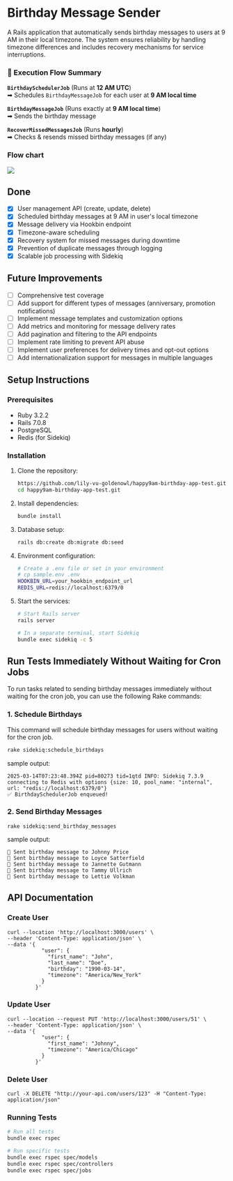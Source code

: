# Birthday Message Sender

A Rails application that automatically sends birthday messages to users at 9 AM in their local timezone. The system ensures reliability by handling timezone differences and includes recovery mechanisms for service interruptions.
### 🚀 Execution Flow Summary

**`BirthdaySchedulerJob`** (Runs at **12 AM UTC**)  
➡ Schedules `BirthdayMessageJob` for each user at **9 AM local time**

**`BirthdayMessageJob`** (Runs exactly at **9 AM local time**)  
➡ Sends the birthday message

**`RecoverMissedMessagesJob`** (Runs **hourly**)  
➡ Checks & resends missed birthday messages (if any)

### Flow chart
[![](https://mermaid.ink/img/pako:eNqlVMt22jAQ_ZU53nRDEggPA6dNDzEhkISEQLJoDQthD9iNLaWSnMYF_r2yZBvaJKtqAZ7R3DuaOyNtLI_5aHWtNSfPATz05xTU6rkzSbhcwNHR2bZ22q1WoTeGxwdnC-fuechl4JN05gXoJxHyK7ZcGNy5BgwYByReAIlAvgXHLSKhgI5RCLJGBYTPS34GREInTxIxj0QgwxhzTifjhL47C318Cn_CfYJJtmd2-zpj7z38Fi7ctwlz1gvNOtg4AXpPEK4gNhH5eSKOxE9BIJUgmSL4ujO4gc73DcUWLt0L6i8O3bdsC0N3htQv6V5CAkPGnpYhzUOHOvNoL8pfmVdKO4qvElIkPEeMNOKyKPnKHbKERyk4nFHdIrh2p-ixF-TjUAj082rFvtzr9xpzsxkJU512fBKwzOXKVTiogzKp1Sh0uCkLHh_IcLNX53bjJJxr_VQvDOHZl3faVDDe7rF3RsOPpiWMY_RDIjFKF4fY7DST_xu2OzNsxpgUhjFFsjS3pDcZwaMSDMaEKuJYFWkisnXvZlvCYVRyFqnbYS6RowZK4snjs6_-tjAtj3kyRVGc-EfZL82kgX2MMEPMXIdQDyMoov1_wqeHR8_W7NCh9HxTRz4zKYzRCwgNRbwH64Ex_TTqwt1-0zgmHzPnkkPWxpCuYRCxX3t4fvf0b34bPqbKdXrLot-a4nUo8VbFipHHJPTVo7bJ3HNLBqpHc6urPn1ckSSSc2tOdyqUJJLNUupZ3RWJBFYszpJ1UFqJ7lY_JOoocel9JvQ7Y8qWPDGm1d1Yr1b3yG4dNxunjXanWbXtdrVpV6xUuevt6nHHrrU67XqrVm21O7uK9Vsz1I7rTbvRajRsu3XaqTcb9u4PO8q1Mw?type=png)](https://mermaid.live/edit#pako:eNqlVMt22jAQ_ZU53nRDEggPA6dNDzEhkISEQLJoDQthD9iNLaWSnMYF_r2yZBvaJKtqAZ7R3DuaOyNtLI_5aHWtNSfPATz05xTU6rkzSbhcwNHR2bZ22q1WoTeGxwdnC-fuechl4JN05gXoJxHyK7ZcGNy5BgwYByReAIlAvgXHLSKhgI5RCLJGBYTPS34GREInTxIxj0QgwxhzTifjhL47C318Cn_CfYJJtmd2-zpj7z38Fi7ctwlz1gvNOtg4AXpPEK4gNhH5eSKOxE9BIJUgmSL4ujO4gc73DcUWLt0L6i8O3bdsC0N3htQv6V5CAkPGnpYhzUOHOvNoL8pfmVdKO4qvElIkPEeMNOKyKPnKHbKERyk4nFHdIrh2p-ixF-TjUAj082rFvtzr9xpzsxkJU512fBKwzOXKVTiogzKp1Sh0uCkLHh_IcLNX53bjJJxr_VQvDOHZl3faVDDe7rF3RsOPpiWMY_RDIjFKF4fY7DST_xu2OzNsxpgUhjFFsjS3pDcZwaMSDMaEKuJYFWkisnXvZlvCYVRyFqnbYS6RowZK4snjs6_-tjAtj3kyRVGc-EfZL82kgX2MMEPMXIdQDyMoov1_wqeHR8_W7NCh9HxTRz4zKYzRCwgNRbwH64Ex_TTqwt1-0zgmHzPnkkPWxpCuYRCxX3t4fvf0b34bPqbKdXrLot-a4nUo8VbFipHHJPTVo7bJ3HNLBqpHc6urPn1ckSSSc2tOdyqUJJLNUupZ3RWJBFYszpJ1UFqJ7lY_JOoocel9JvQ7Y8qWPDGm1d1Yr1b3yG4dNxunjXanWbXtdrVpV6xUuevt6nHHrrU67XqrVm21O7uK9Vsz1I7rTbvRajRsu3XaqTcb9u4PO8q1Mw)

## Done

- [x] User management API (create, update, delete)
- [x] Scheduled birthday messages at 9 AM in user's local timezone
- [x] Message delivery via Hookbin endpoint
- [x] Timezone-aware scheduling
- [x] Recovery system for missed messages during downtime
- [x] Prevention of duplicate messages through logging
- [x] Scalable job processing with Sidekiq
## Future Improvements
- [ ] Comprehensive test coverage
- [ ] Add support for different types of messages (anniversary, promotion notifications)
- [ ] Implement message templates and customization options
- [ ] Add metrics and monitoring for message delivery rates
- [ ] Add pagination and filtering to the API endpoints
- [ ] Implement rate limiting to prevent API abuse
- [ ] Implement user preferences for delivery times and opt-out options
- [ ] Add internationalization support for messages in multiple languages

## Setup Instructions

### Prerequisites

- Ruby 3.2.2
- Rails 7.0.8
- PostgreSQL
- Redis (for Sidekiq)

### Installation

1. Clone the repository:
   ```bash
   https://github.com/lily-vu-goldenowl/happy9am-birthday-app-test.git
   cd happy9am-birthday-app-test.git
   ```

2. Install dependencies:
   ```bash
   bundle install
   ```

3. Database setup:
   ```bash
   rails db:create db:migrate db:seed
   ```

4. Environment configuration:
   ```bash
   # Create a .env file or set in your environment
   # cp sample.env .env
   HOOKBIN_URL=your_hookbin_endpoint_url
   REDIS_URL=redis://localhost:6379/0
   ```

5. Start the services:
   ```bash
   # Start Rails server
   rails server

   # In a separate terminal, start Sidekiq
   bundle exec sidekiq -c 5
   ```
## Run Tests Immediately Without Waiting for Cron Jobs

To run tasks related to sending birthday messages immediately without waiting for the cron job, you can use the following Rake commands:

### 1. Schedule Birthdays
This command will schedule birthday messages for users without waiting for the cron job.

```bash
rake sidekiq:schedule_birthdays
```
sample output:
```log
2025-03-14T07:23:48.394Z pid=80273 tid=1qtd INFO: Sidekiq 7.3.9 connecting to Redis with options {size: 10, pool_name: "internal", url: "redis://localhost:6379/0"}
✅ BirthdaySchedulerJob enqueued!
```
### 2. Send Birthday Messages
```log
rake sidekiq:send_birthday_messages
```

sample output:
```
🎉 Sent birthday message to Johnny Price
🎉 Sent birthday message to Loyce Satterfield
🎉 Sent birthday message to Jannette Gutmann
🎉 Sent birthday message to Tammy Ullrich
🎉 Sent birthday message to Lettie Volkman
```



## API Documentation

### Create User
```shell
curl --location 'http://localhost:3000/users' \
--header 'Content-Type: application/json' \
--data '{
           "user": {
             "first_name": "John",
             "last_name": "Doe",
             "birthday": "1990-03-14",
             "timezone": "America/New_York"
           }
         }'
```

### Update User
```
curl --location --request PUT 'http://localhost:3000/users/51' \
--header 'Content-Type: application/json' \
--data '{
           "user": {
             "first_name": "Johnny",
             "timezone": "America/Chicago"
           }
         }'
```

### Delete User
```
curl -X DELETE "http://your-api.com/users/123" -H "Content-Type: application/json"
```



### Running Tests

```bash
# Run all tests
bundle exec rspec

# Run specific tests
bundle exec rspec spec/models
bundle exec rspec spec/controllers
bundle exec rspec spec/jobs
```